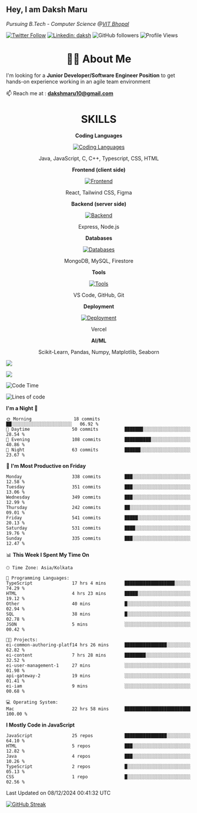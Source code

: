 <h2>Hey, I am Daksh Maru</h2>
<p><em>Pursuing B.Tech - Computer Science @<a href="https://vitbhopal.ac.in/">VIT Bhopal
</em></p>

[![Twitter Follow](https://img.shields.io/twitter/follow/desikiteretsu_?label=dakshmaru)](https://x.com/_dakshmaru)
[![Linkedin: daksh](https://img.shields.io/badge/-daksh-blue?style=flat-square&logo=Linkedin&logoColor=white&link=https://www.linkedin.com/in/chirayumaru/)](https://www.linkedin.com/in/daksh-maru-4b07a5325/)
![GitHub followers](https://img.shields.io/github/followers/daksh1706?label=Follow&style=social)
![Profile Views](https://komarev.com/ghpvc/?username=daksh1706&color=brightgreen&base=1600)

<h1 align="center"> 🧑‍💻 About Me</h1>
 
 I'm looking for a **Junior Developer/Software Engineer Position** to get hands-on experience working in an agile team environment

📫 Reach me at : **dakshmaru10@gmail.com**

<h1 align="center">SKILLS</h1>

<p align="center"><strong>Coding Languages</strong></p>
<p align="center">
  <a href="https://skillicons.dev/icons?i=java,javascript,c,cpp,typescript,css,html&theme=dark">
    <img src="https://skillicons.dev/icons?i=java,javascript,c,cpp,typescript,css,html&theme=dark" alt="Coding Languages">
  </a>
</p>
<p align="center">Java, JavaScript, C, C++, Typescript, CSS, HTML</p>

<p align="center"><strong>Frontend (client side)</strong></p>
<p align="center">
  <a href="https://skillicons.dev/icons?i=react,tailwind,figma&theme=dark">
    <img src="https://skillicons.dev/icons?i=react,tailwind,figma&theme=dark" alt="Frontend">
  </a>
</p>
<p align="center">React, Tailwind CSS, Figma</p>

<p align="center"><strong>Backend (server side)</strong></p>
<p align="center">
  <a href="https://skillicons.dev/icons?i=express,nodejs&theme=dark">
    <img src="https://skillicons.dev/icons?i=express,nodejs&theme=dark" alt="Backend">
  </a>
</p>
<p align="center">Express, Node.js</p>

<p align="center"><strong>Databases</strong></p>
<p align="center">
  <a href="https://skillicons.dev/icons?i=mongodb,mysql,firebase&theme=dark">
    <img src="https://skillicons.dev/icons?i=mongodb,mysql,firebase&theme=dark" alt="Databases">
  </a>
</p>
<p align="center">MongoDB, MySQL, Firestore</p>

<p align="center"><strong>Tools</strong></p>
<p align="center">
  <a href="https://skillicons.dev/icons?i=vscode,github,git&theme=dark">
    <img src="https://skillicons.dev/icons?i=vscode,github,git&theme=dark" alt="Tools">
  </a>
</p>
<p align="center">VS Code, GitHub, Git</p>

<p align="center"><strong>Deployment</strong></p>
<p align="center">
  <a href="https://skillicons.dev/icons?i=vercel&theme=dark">
    <img src="https://skillicons.dev/icons?i=vercel&theme=dark" alt="Deployment">
  </a>
</p>
<p align="center">Vercel</p>

<p align="center"><strong>AI/ML</strong></p>
<p align="center">Scikit-Learn, Pandas, Numpy, Matplotlib, Seaborn</p>



![](http://github-profile-summary-cards.vercel.app/api/cards/profile-details?username=daksh1706&theme=aura_dark)

<div display="flex">

![](http://github-profile-summary-cards.vercel.app/api/cards/stats?username=daksh1706&theme=aura_dark)


<div>


<!--START_SECTION:waka-->
![Code Time](http://img.shields.io/badge/Code%20Time-475%20hrs%2053%20mins-blue)

![Lines of code](https://img.shields.io/badge/From%20Hello%20World%20I%27ve%20Written-1.9%20million%20lines%20of%20code-blue)

**I'm a Night 🦉** 

```text
🌞 Morning                18 commits          ██░░░░░░░░░░░░░░░░░░░░░░░   06.92 % 
🌆 Daytime                50 commits          ███████░░░░░░░░░░░░░░░░░░   28.54 % 
🌃 Evening                108 commits         ██████████░░░░░░░░░░░░░░░   40.86 % 
🌙 Night                  63 commits          ██████░░░░░░░░░░░░░░░░░░░   23.67 % 
```
📅 **I'm Most Productive on Friday** 

```text
Monday                   338 commits         ███░░░░░░░░░░░░░░░░░░░░░░   12.58 % 
Tuesday                  351 commits         ███░░░░░░░░░░░░░░░░░░░░░░   13.06 % 
Wednesday                349 commits         ███░░░░░░░░░░░░░░░░░░░░░░   12.99 % 
Thursday                 242 commits         ██░░░░░░░░░░░░░░░░░░░░░░░   09.01 % 
Friday                   541 commits         █████░░░░░░░░░░░░░░░░░░░░   20.13 % 
Saturday                 531 commits         ████░░░░░░░░░░░░░░░░░░░░░   19.76 % 
Sunday                   335 commits         ███░░░░░░░░░░░░░░░░░░░░░░   12.47 % 
```


📊 **This Week I Spent My Time On** 

```text
🕑︎ Time Zone: Asia/Kolkata

💬 Programming Languages: 
TypeScript               17 hrs 4 mins       ███████████████████░░░░░░   74.29 % 
HTML                     4 hrs 23 mins       █████░░░░░░░░░░░░░░░░░░░░   19.12 % 
Other                    40 mins             █░░░░░░░░░░░░░░░░░░░░░░░░   02.94 % 
SQL                      38 mins             █░░░░░░░░░░░░░░░░░░░░░░░░   02.78 % 
JSON                     5 mins              ░░░░░░░░░░░░░░░░░░░░░░░░░   00.42 % 

🐱‍💻 Projects: 
ei-common-authoring-platf14 hrs 26 mins      ████████████████░░░░░░░░░   62.82 % 
ei-content               7 hrs 28 mins       ████████░░░░░░░░░░░░░░░░░   32.52 % 
ei-user-management-1     27 mins             ░░░░░░░░░░░░░░░░░░░░░░░░░   01.98 % 
api-gateway-2            19 mins             ░░░░░░░░░░░░░░░░░░░░░░░░░   01.41 % 
ei-iam                   9 mins              ░░░░░░░░░░░░░░░░░░░░░░░░░   00.68 % 

💻 Operating System: 
Mac                      22 hrs 58 mins      █████████████████████████   100.00 % 
```

**I Mostly Code in JavaScript** 

```text
JavaScript               25 repos            ████████████████░░░░░░░░░   64.10 % 
HTML                     5 repos             ███░░░░░░░░░░░░░░░░░░░░░░   12.82 % 
Java                     4 repos             ███░░░░░░░░░░░░░░░░░░░░░░   10.26 % 
TypeScript               2 repos             █░░░░░░░░░░░░░░░░░░░░░░░░   05.13 % 
CSS                      1 repo              █░░░░░░░░░░░░░░░░░░░░░░░░   02.56 % 
```




 Last Updated on 08/12/2024 00:41:32 UTC
<!--END_SECTION:waka-->
[![GitHub Streak](https://streak-stats.demolab.com?user=chirayu2107&theme=react&hide_border=true)](https://git.io/streak-stats)
